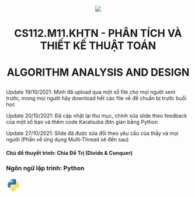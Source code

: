 <p align="center">
  <img src="https://camo.githubusercontent.com/29fa0dade8ce1281054a2a4844513e68f8868f15057452c709392fe49b01d398/68747470733a2f2f692e696d6775722e636f6d2f576d4d6e5352742e706e67" />
</p>


# <p align="center"> CS112.M11.KHTN - PHÂN TÍCH VÀ THIẾT KẾ THUẬT TOÁN
  
# <p align="center"> ALGORITHM ANALYSIS AND DESIGN


Update 19/10/2021: Mình đã upload qua một số file cho mọi người xem trước, mong mọi người hãy download hết các file về để chuẩn bị trước buổi học

Update 20/10/2021: Đã cập nhật lại thư mục, chỉnh sửa slide theo feedback của một số bạn và thêm code Karatsuba đơn giản bằng Python

Update 27/10/2021: Slide đã được sửa đổi theo yêu cầu của thầy và mọi người (Phần về ứng dụng Multi-Thread sẽ đến sau)

#### Chủ đề thuyết trình: Chia Để Trị (Divide & Conquer)

<h3 align="left">Ngôn ngữ lập trình: Python</h3>
<p align="left"> <a href="https://www.python.org" target="_blank" rel="noreferrer"> <img src="https://raw.githubusercontent.com/devicons/devicon/master/icons/python/python-original.svg" alt="python" width="40" height="40"/> </a> </p>








